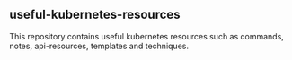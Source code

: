 ## useful-kubernetes-resources

This repository contains useful kubernetes resources such as commands, notes, api-resources, templates and techniques.
